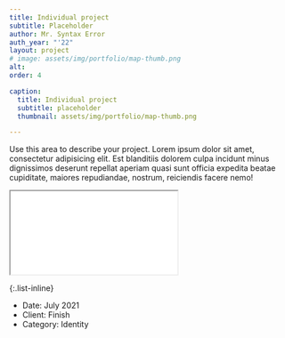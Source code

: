 ```yaml
---
title: Individual project
subtitle: Placeholder
author: Mr. Syntax Error
auth_year: "'22"
layout: project
# image: assets/img/portfolio/map-thumb.png 
alt:
order: 4

caption:
  title: Individual project
  subtitle: placeholder
  thumbnail: assets/img/portfolio/map-thumb.png

---
```


Use this area to describe your project. Lorem ipsum dolor sit amet, consectetur adipisicing elit. Est blanditiis dolorem culpa incidunt minus dignissimos deserunt repellat aperiam quasi sunt officia expedita beatae cupiditate, maiores repudiandae, nostrum, reiciendis facere nemo!

<div class="embed-responsive embed-responsive-4by3">
<iframe class="embed-responsive-item" src="viz/map.html" allowfullscreen></iframe>
</div>


{:.list-inline}
- Date: July 2021
- Client: Finish
- Category: Identity
